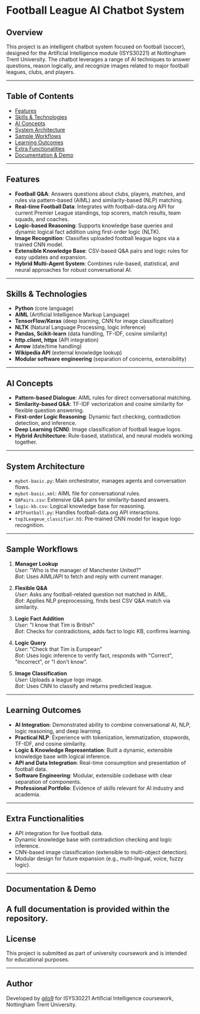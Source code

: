 # Football League AI Chatbot System

## Overview

This project is an intelligent chatbot system focused on football (soccer), designed for the Artificial Intelligence module (ISYS30221) at Nottingham Trent University. The chatbot leverages a range of AI techniques to answer questions, reason logically, and recognize images related to major football leagues, clubs, and players.

---

## Table of Contents

- [Features](#features)
- [Skills & Technologies](#skills--technologies)
- [AI Concepts](#ai-concepts)
- [System Architecture](#system-architecture)
- [Sample Workflows](#sample-workflows)
- [Learning Outcomes](#learning-outcomes)
- [Extra Functionalities](#extra-functionalities)
- [Documentation & Demo](#documentation--demo)

---

## Features

- **Football Q&A**: Answers questions about clubs, players, matches, and rules via pattern-based (AIML) and similarity-based (NLP) matching.
- **Real-time Football Data**: Integrates with football-data.org API for current Premier League standings, top scorers, match results, team squads, and coaches.
- **Logic-based Reasoning**: Supports knowledge base queries and dynamic logical fact addition using first-order logic (NLTK).
- **Image Recognition**: Classifies uploaded football league logos via a trained CNN model.
- **Extensible Knowledge Base**: CSV-based Q&A pairs and logic rules for easy updates and expansion.
- **Hybrid Multi-Agent System**: Combines rule-based, statistical, and neural approaches for robust conversational AI.

---

## Skills & Technologies

- **Python** (core language)
- **AIML** (Artificial Intelligence Markup Language)
- **TensorFlow/Keras** (deep learning, CNN for image classification)
- **NLTK** (Natural Language Processing, logic inference)
- **Pandas, Scikit-learn** (data handling, TF-IDF, cosine similarity)
- **http.client, httpx** (API integration)
- **Arrow** (date/time handling)
- **Wikipedia API** (external knowledge lookup)
- **Modular software engineering** (separation of concerns, extensibility)

---

## AI Concepts

- **Pattern-based Dialogue**: AIML rules for direct conversational matching.
- **Similarity-based Q&A**: TF-IDF vectorization and cosine similarity for flexible question answering.
- **First-order Logic Reasoning**: Dynamic fact checking, contradiction detection, and inference.
- **Deep Learning (CNN)**: Image classification of football league logos.
- **Hybrid Architecture**: Rule-based, statistical, and neural models working together.

---

## System Architecture

- `mybot-basic.py`: Main orchestrator, manages agents and conversation flows.
- `mybot-basic.xml`: AIML file for conversational rules.
- `QAPairs.csv`: Extensive Q&A pairs for similarity-based answers.
- `logic-kb.csv`: Logical knowledge base for reasoning.
- `APIFootball.py`: Handles football-data.org API interactions.
- `top3Leageue_classifier.h5`: Pre-trained CNN model for league logo recognition.

---

## Sample Workflows

1. **Manager Lookup**  
   *User*: "Who is the manager of Manchester United?"  
   *Bot*: Uses AIML/API to fetch and reply with current manager.

2. **Flexible Q&A**  
   *User*: Asks any football-related question not matched in AIML.  
   *Bot*: Applies NLP preprocessing, finds best CSV Q&A match via similarity.

3. **Logic Fact Addition**  
   *User*: "I know that Tim is British"  
   *Bot*: Checks for contradictions, adds fact to logic KB, confirms learning.

4. **Logic Query**  
   *User*: "Check that Tim is European"  
   *Bot*: Uses logic inference to verify fact, responds with "Correct", "Incorrect", or "I don't know".

5. **Image Classification**  
   *User*: Uploads a league logo image.  
   *Bot*: Uses CNN to classify and returns predicted league.

---

## Learning Outcomes

- **AI Integration**: Demonstrated ability to combine conversational AI, NLP, logic reasoning, and deep learning.
- **Practical NLP**: Experience with tokenization, lemmatization, stopwords, TF-IDF, and cosine similarity.
- **Logic & Knowledge Representation**: Built a dynamic, extensible knowledge base with logical inference.
- **API and Data Integration**: Real-time consumption and presentation of football data.
- **Software Engineering**: Modular, extensible codebase with clear separation of components.
- **Professional Portfolio**: Evidence of skills relevant for AI industry and academia.

---

## Extra Functionalities

- API integration for live football data.
- Dynamic knowledge base with contradiction checking and logic inference.
- CNN-based image classification (extensible to multi-object detection).
- Modular design for future expansion (e.g., multi-lingual, voice, fuzzy logic).

---

## Documentation & Demo

A full documentation is provided within the repository.
---

## License

This project is submitted as part of university coursework and is intended for educational purposes.

---

## Author

Developed by [gilo9](https://github.com/gilo9) for ISYS30221 Artificial Intelligence coursework, Nottingham Trent University.
